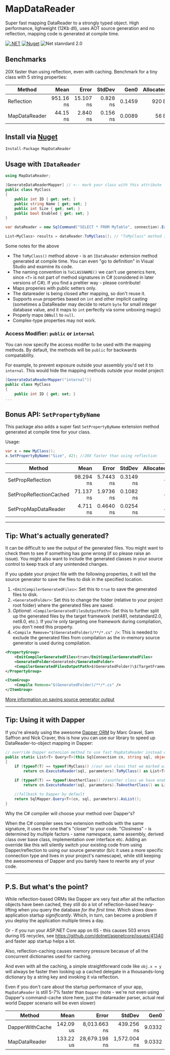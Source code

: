 # MapDataReader
Super fast mapping DataReader to a strongly typed object. High performance, lighweight (12Kb dll), uses AOT source generation and no reflection, mapping code is generated at compile time.

[![.NET](https://github.com/jitbit/MapDataReader/actions/workflows/dotnet.yml/badge.svg)](https://github.com/jitbit/MapDataReader/actions/workflows/dotnet.yml)
[![Nuget](https://img.shields.io/nuget/v/MapDataReader)](https://www.nuget.org/packages/MapDataReader/)
![Net stanrdard 2.0](https://img.shields.io/badge/netstandard-2.0-brightgreen)

## Benchmarks

20X faster than using reflection, even with caching. Benchmark for a tiny class with 5 string properties:

| Method         |      Mean |     Error |   StdDev |   Gen0 | Allocated |
|--------------- |----------:|----------:|---------:|-------:|----------:|
|  Reflection    | 951.16 ns | 15.107 ns | 0.828 ns | 0.1459 |     920 B |
|  MapDataReader |  44.15 ns |  2.840 ns | 0.156 ns | 0.0089 |      56 B |

## Install via [Nuget](https://www.nuget.org/packages/MapDataReader/)

```
Install-Package MapDataReader
```

## Usage with `IDataReader`

```csharp
using MapDataReader;

[GenerateDataReaderMapper] // <-- mark your class with this attribute
public class MyClass
{
	public int ID { get; set; }
	public string Name { get; set; }
	public int Size { get; set; }
	public bool Enabled { get; set; }
}

var dataReader = new SqlCommand("SELECT * FROM MyTable", connection).ExecuteReader();

List<MyClass> results = dataReader.ToMyClass(); // "ToMyClass" method is generated at compile time
```

Some notes for the above

* The `ToMyClass()` method above - is an `IDataReader` extension method generated at compile time. You can even "go to definition" in Visual Studio and examine its code.
* The naming convention is `ToCLASSNAME()` we can't use generics here, since `<T>` is not part of method signatures in C# (considered in later versions of C#). If you find a prettier way - please contribute!
* Maps properies with public setters only.
* The datareader is being closed after mapping, so don't reuse it.
* Supports `enum` properties based on `int` and other implicit casting (sometimes a DataReader may decide to return `byte` for small integer database value, and it maps to `int` perfectly via some unboxing magic)
* Properly maps `DBNull` to `null`.
* Complex-type properties may not work.

### Access Modifier: `public` or `internal`

You can now specify the access modifer to be used with the mapping methods. By default, the methods will be `public` for backwards compatability.

For example, to prevent exposure outside your assembly you'd set it to `internal`. This would hide the mapping methods outside your model project:

``` csharp
[GenerateDataReaderMapper("internal")]
public class MyClass
{
    public int ID { get; set; }
...
```

## Bonus API: `SetPropertyByName`

This package also adds a super fast `SetPropertyByName` extension method generated at compile time for your class.

Usage:

```csharp
var x = new MyClass();
x.SetPropertyByName("Size", 42); //20X faster than using reflection
```

|                  Method |      Mean |     Error |    StdDev | Allocated |
|------------------------ |----------:|----------:|----------:|----------:|
|       SetPropReflection | 98.294 ns | 5.7443 ns | 0.3149 ns |         - |
| SetPropReflectionCached | 71.137 ns | 1.9736 ns | 0.1082 ns |         - |
|    SetPropMapDataReader |  4.711 ns | 0.4640 ns | 0.0254 ns |         - |

---

## Tip: What's actually generated?

It can be difficult to see the output of the generated files. You might want to check them to see if something has gone wrong (if so please raise an issue). You might also want to include the generated classes in your source control to keep track of any unintended changes.

If you update your project file with the following properties, it will tell the source generator to save the files to disk in the specified location.

1. `<EmitCompilerGeneratedFiles>`: Set this to `true` to save the generated files to disk.
2. `<GeneratedFolder>`: Set this to change the folder (relative to your project root folder) where the generated files are saved.
3. *Optional*: `<CompilerGeneratedFilesOutputPath>`: Set this to further split up the generated files by the target framework (net481, netstandard2.0, net8.0, etc.). If you're only targeting one framework during compilation, you don't need this property.
4. `<Compile Remove="$(GeneratedFolder)/**/*.cs" />`: This is needed to exclude the generated files from compilation as the in-memory source generator is used during compilation.

```xml
<PropertyGroup>
    <EmitCompilerGeneratedFiles>true</EmitCompilerGeneratedFiles>
    <GeneratedFolder>Generated</GeneratedFolder>
    <CompilerGeneratedFilesOutputPath>$(GeneratedFolder)\$(TargetFramework)</CompilerGeneratedFilesOutputPath>
</PropertyGroup>

<ItemGroup>
    <Compile Remove="$(GeneratedFolder)/**/*.cs" />
</ItemGroup>
```

[More information on saving source generator output](https://andrewlock.net/creating-a-source-generator-part-6-saving-source-generator-output-in-source-control/)

---

## Tip: Using it with Dapper

If you're already using the awesome [Dapper ORM](https://github.com/DapperLib/Dapper) by Marc Gravel, Sam Saffron and Nick Craver, this is how you can use our library to speed up DataReader-to-object mapping in Dapper:

```csharp
// override Dapper extension method to use fast MapDataReader instead of Dapper's built-in reflection
public static List<T> Query<T>(this SqlConnection cn, string sql, object parameters = null)
{
	if (typeof(T) == typeof(MyClass)) //our own class that we marked with attribute?
		return cn.ExecuteReader(sql, parameters).ToMyClass() as List<T>; //use MapDataReader

	if (typeof(T) == typeof(AnotherClass)) //another class we have enabled?
		return cn.ExecuteReader(sql, parameters).ToAnotherClass() as List<T>; //again

	//fallback to Dapper by default
	return SqlMapper.Query<T>(cn, sql, parameters).AsList();
}
```
Why the C# compiler will choose your method over Dapper's?

When the C# compiler sees two extension methods with the same signature, it uses the one that's "closer" to your code. "Closiness" - is determined by multiple factors - same namespace, same assembly, derived class over base class, implementation over interface etc. Adding an override like this will silently switch your existing code from using Dapper/reflection to using our source generator (b/c it uses a more specific connection type and lives in your project's namescape), while still keeping the awesomeness of Dapper and you barely have to rewrite any of your code.

---

## P.S. But what's the point?

While reflection-based ORMs like Dapper are very fast after all the reflaction objects have been cached, they still do a lot of reflection-based heavy-lifting when you query the database *for the first time*. Which slows down application startup *significantly*. Which, in turn, can become a problem if you deploy the application multiple times a day.

Or - if you run your ASP.NET Core app on IIS - this causes 503 errors during IIS recycles, see https://github.com/dotnet/aspnetcore/issues/41340 and faster app startup helps a lot.

Also, reflection-caching causes memory pressure becasue of all the concurrent dictionaries used for caching.

And even with all the caching, a simple straightforward code like `obj.x = y` will always be faster then looking up a cached delegate in a thousands-long dictionary by a string key and invoking it via reflection.

Even if you don't care about the startup performance of your app, `MapDataReader` is still 5-7% faster than `Dapper` (note - we're not even using Dapper's command-cache store here, just the datareader parser, actual real world Dapper scenario will be even slower)

|          Method |          Mean |         Error |       StdDev |   Gen0 |   Gen1 | Allocated |
|---------------- |--------------:|--------------:|-------------:|-------:|-------:|----------:|
| DapperWithCache |     142.09 us |  8,013.663 ns |   439.256 ns | 9.0332 | 1.2207 |   57472 B |
|   MapDataReader |     133.22 us | 28,679.198 ns | 1,572.004 ns | 9.0332 | 1.2207 |   57624 B |

